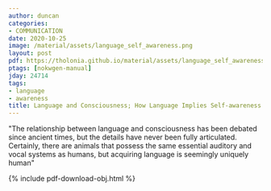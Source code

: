 ```yaml
---
author: duncan
categories:
- COMMUNICATION
date: 2020-10-25
image: /material/assets/language_self_awareness.png
layout: post
pdf: https://tholonia.github.io/material/assets/language_self_awareness.pdf
ptags: [nokwgen-manual]
jday: 24714
tags:
- language
- awareness
title: Language and Consciousness; How Language Implies Self-awareness
---
```


"The relationship between language and consciousness has been debated since ancient times, but the details have never been fully articulated. Certainly, there are animals that possess the same essential auditory and vocal systems as humans, but acquiring language is seemingly uniquely human"

<!--more-->

{% include pdf-download-obj.html %}
